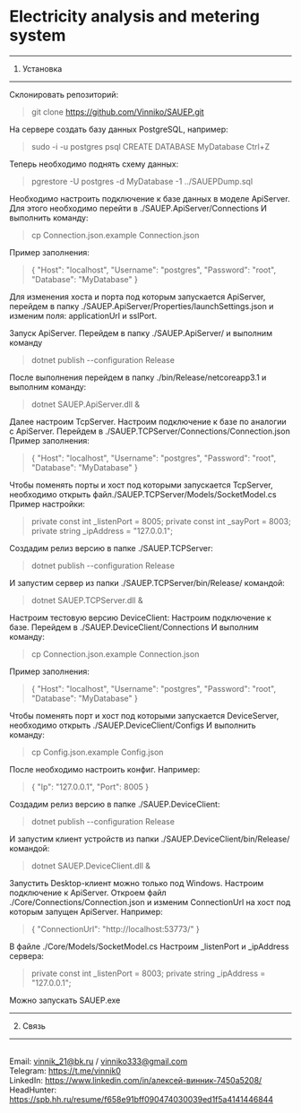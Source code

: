 # Electricity analysis and metering system
---------------------------------------------------------------------------------------------
1. Установка
---------------------------------------------------------------------------------------------
Склонировать репозиторий:
>git clone https://github.com/Vinniko/SAUEP.git

На сервере создать базу данных PostgreSQL, например:
>sudo -i -u postgres
>psql
>CREATE DATABASE MyDatabase
>Ctrl+Z

Теперь необходимо поднять схему данных:
>pgrestore -U postgres -d MyDatabase -1 ../SAUEPDump.sql

Необходимо настроить подключение к базе данных в модeле ApiServer.
Для этого необходимо перейти в ./SAUEP.ApiServer/Connections
И выполнить команду:
>cp Connection.json.example Connection.json

Пример заполнения: 
>{
>  "Host": "localhost",
>  "Username": "postgres",
>  "Password": "root",
>  "Database":  "MyDatabase"
>}

Для изменения хоста и порта под которым запускается ApiServer, перейдем в папку ./SAUEP.ApiServer/Properties/launchSettings.json
и изменим поля: applicationUrl и sslPort.

Запуск ApiServer. 
Перейдем в папку ./SAUEP.ApiServer/ и выполним команду 
>dotnet publish --configuration Release

После выполнения перейдем в папку ./bin/Release/netcoreapp3.1 и выполним команду:
>dotnet SAUEP.ApiServer.dll &

Далее настроим TcpServer.
Настроим подключение к базе по аналогии с ApiServer.
Перейдем в ./SAUEP.TCPServer/Connections/Connection.json
Пример заполнения: 
>{
>  "Host": "localhost",
>  "Username": "postgres",
>  "Password": "root",
>  "Database":  "MyDatabase"
>}

Чтобы поменять порты и хост под которыми запускается TcpServer, необходимо открыть файл./SAUEP.TCPServer/Models/SocketModel.cs 
Пример настройки:
>private const int _listenPort = 8005;
>private const int _sayPort = 8003;
>private string _ipAddress = "127.0.0.1";

Создадим релиз версию в папке ./SAUEP.TCPServer:
>dotnet publish --configuration Release

И запустим сервер из папки ./SAUEP.TCPServer/bin/Release/ командой:
>dotnet SAUEP.TCPServer.dll &

Настроим тестовую версию DeviceClient:
Настроим подключение к базе.
Перейдем в ./SAUEP.DeviceClient/Connections
И выполним команду:
>cp Connection.json.example Connection.json

Пример заполнения: 
>{
>  "Host": "localhost",
>  "Username": "postgres",
>  "Password": "root",
>  "Database":  "MyDatabase"
>}

Чтобы поменять порт и хост под которыми запускается DeviceServer, необходимо открыть ./SAUEP.DeviceClient/Configs
И выполнить команду:
>cp Config.json.example Config.json

После необходимо настроить конфиг. Например:
>{ 
>   "Ip": "127.0.0.1", 
>   "Port": 8005
>}

Создадим релиз версию в папке ./SAUEP.DeviceClient:
>dotnet publish --configuration Release

И запустим клиент устройств из папки ./SAUEP.DeviceClient/bin/Release/ командой:
>dotnet SAUEP.DeviceClient.dll &

Запустить Desktop-клиент можно только под Windows. 
Настроим подключение к ApiServer. 
Откроем файл ./Core/Connections/Connection.json и изменим ConnectionUrl на хост под которым запущен ApiServer. 
Например:
>{
>  "ConnectionUrl": "http://localhost:53773/"
>}

В файле ./Core/Models/SocketModel.cs
Настроим _listenPort и _ipAddress сервера:
>private const int _listenPort = 8003;
>private string _ipAddress = "127.0.0.1";

Можно запускать SAUEP.exe

---------------------------------------------------------------------------------------------
2. Связь
---------------------------------------------------------------------------------------------

<br> Email: vinnik_21@bk.ru / vinniko333@gmail.com
<br> Telegram: https://t.me/vinnik0
<br> LinkedIn: https://www.linkedin.com/in/алексей-винник-7450a5208/
<br> HeadHunter: https://spb.hh.ru/resume/f658e91bff090474030039ed1f5a4141446844




